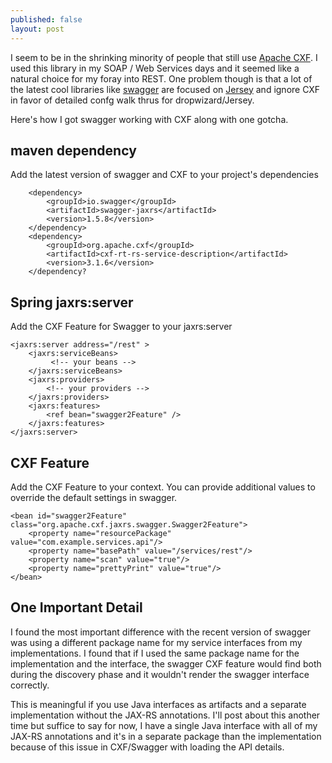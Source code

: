 ```yaml
---
published: false
layout: post
---
```

I seem to be in the shrinking minority of people that still use [Apache CXF](http://cxf.apache.org). I used this library in my SOAP / Web Services days and it seemed like a natural choice for my foray into REST. One problem though is that a lot of the latest cool libraries like [swagger](http://swagger.io) are focused on [Jersey](https://jersey.java.net) and ignore CXF in favor of detailed confg walk thrus for dropwizard/Jersey.

Here's how I got swagger working with CXF along with one gotcha.

## maven dependency

Add the latest version of swagger and CXF to your project's dependencies

        <dependency>
            <groupId>io.swagger</groupId>
            <artifactId>swagger-jaxrs</artifactId>
            <version>1.5.8</version>
        </dependency>
        <dependency>
        	<groupId>org.apache.cxf</groupId>
            <artifactId>cxf-rt-rs-service-description</artifactId>
            <version>3.1.6</version>
        </dependency?


## Spring jaxrs:server

Add the CXF Feature for Swagger to your jaxrs:server

    <jaxrs:server address="/rest" >
        <jaxrs:serviceBeans>
             <!-- your beans -->
        </jaxrs:serviceBeans>
        <jaxrs:providers>
        	<!-- your providers -->
        </jaxrs:providers>
        <jaxrs:features>
            <ref bean="swagger2Feature" />
        </jaxrs:features>
    </jaxrs:server>

## CXF Feature

Add the CXF Feature to your context. You can provide additional values to override the default settings in swagger. 

    <bean id="swagger2Feature" class="org.apache.cxf.jaxrs.swagger.Swagger2Feature">
        <property name="resourcePackage" value="com.example.services.api"/>
        <property name="basePath" value="/services/rest"/>
        <property name="scan" value="true"/>
        <property name="prettyPrint" value="true"/>
    </bean>
    
## One Important Detail

I found the most important difference with the recent version of swagger was using a different package name for my service interfaces from my implementations. I found that if I used the same package name for the implementation and the interface, the swagger CXF feature would find both during the discovery phase and it wouldn't render the swagger interface correctly.

This is meaningful if you use Java interfaces as artifacts and a separate implementation without the JAX-RS annotations. I'll post about this another time but suffice to say for now, I have a single Java interface with all of my JAX-RS annotations and it's in a separate package than the implementation because of this issue in CXF/Swagger with loading the API details.

